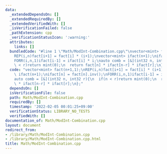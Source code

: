 ```yaml
---
data:
  _extendedDependsOn: []
  _extendedRequiredBy: []
  _extendedVerifiedWith: []
  _isVerificationFailed: false
  _pathExtension: cpp
  _verificationStatusIcon: ':warning:'
  attributes:
    links: []
  bundledCode: "#line 1 \"Math/ModInt-Combination.cpp\"\nvector<mint> fact(n+1,1);\n\
    REP(i,n)fact[i+1] = fact[i] * (i+1);\nvector<mint> ifact(n+1);\nifact[n] = fact[n].inv();\n\
    FORR(i,n,1)ifact[i-1] = ifact[i] * i;\nauto comb = [&](int32 n, int32 r){\n  if(n\
    \ < r)return mint(0);\n  return fact[n] * ifact[n-r] * ifact[r];\n};\n"
  code: "vector<mint> fact(n+1,1);\nREP(i,n)fact[i+1] = fact[i] * (i+1);\nvector<mint>\
    \ ifact(n+1);\nifact[n] = fact[n].inv();\nFORR(i,n,1)ifact[i-1] = ifact[i] * i;\n\
    auto comb = [&](int32 n, int32 r){\n  if(n < r)return mint(0);\n  return fact[n]\
    \ * ifact[n-r] * ifact[r];\n};"
  dependsOn: []
  isVerificationFile: false
  path: Math/ModInt-Combination.cpp
  requiredBy: []
  timestamp: '2022-02-05 00:01:25+09:00'
  verificationStatus: LIBRARY_NO_TESTS
  verifiedWith: []
documentation_of: Math/ModInt-Combination.cpp
layout: document
redirect_from:
- /library/Math/ModInt-Combination.cpp
- /library/Math/ModInt-Combination.cpp.html
title: Math/ModInt-Combination.cpp
---
```

